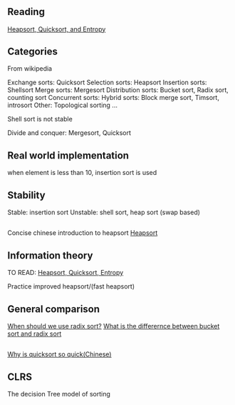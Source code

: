 #

## Reading
[Heapsort, Quicksort, and Entropy](http://users.aims.ac.za/~mackay/sorting/sorting.html)


## Categories

From wikipedia

Exchange sorts: Quicksort
Selection sorts: Heapsort
Insertion sorts: Shellsort
Merge sorts: Mergesort
Distribution sorts: Bucket sort, Radix sort, counting sort
Concurrent sorts:
Hybrid sorts: Block merge sort, Timsort, introsort
Other: Topological sorting ...


Shell sort is not stable

Divide and conquer: Mergesort, Quicksort


## Real world implementation
when element is less than 10, insertion sort is used

## Stability
Stable: insertion sort
Unstable: shell sort, heap sort (swap based)

## 

Concise chinese introduction to heapsort
[Heapsort](http://liuyu314.github.io/algorithm/2013/10/22/heapsort/)

## Information theory
TO READ:
[Heapsort, Quicksort, Entropy](http://users.aims.ac.za/~mackay/sorting/sorting.html)

Practice improved heapsort/(fast heapsort)

## General comparison
[When should we use radix sort?](http://stackoverflow.com/questions/4146843/when-should-we-use-radix-sort)
[What is the differernce between bucket sort and radix sort](http://stackoverflow.com/questions/4461737/what-is-the-difference-between-bucket-sort-and-radix-sort)

##
[Why is quicksort so quick(Chinese)](http://mindhacks.cn/2008/06/13/why-is-quicksort-so-quick/)

## CLRS

The decision Tree model of sorting
